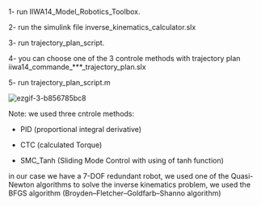 1- run IIWA14_Model_Robotics_Toolbox.

2- run the simulink file inverse_kinematics_calculator.slx

3- run trajectory_plan_script.

4- you can choose one of the 3 controle methods with trajectory plan iiwa14_commande_***_trajectory_plan.slx 

5- run trajectory_plan_script.m 


![ezgif-3-b856785bc8](https://user-images.githubusercontent.com/103148161/219942668-2218cbf0-bb5d-4537-9bca-0abba2d8484f.gif)

Note: we used three cntrole methods: 

- PID (proportional integral derivative) 

- CTC (calculated Torque)

- SMC_Tanh (Sliding Mode Control with using of tanh function)


in our case we have a 7-DOF redundant robot, we used one of the Quasi-Newton algorithms to solve the inverse kinematics problem, we used the BFGS algorithm (Broyden–Fletcher–Goldfarb–Shanno algorithm)




